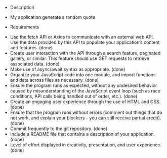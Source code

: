 * Description 
- My application generate a random quote

* Requirements
- Use the fetch API or Axios to communicate with an external web API. Use the data provided by this API to populate your application’s content and features. (done)
- Create user interaction with the API through a search feature, paginated gallery, or similar. This feature should use GET requests to retrieve associated data. (done)
- Make use of async/await syntax as appropriate. (done)
- Organize your JavaScript code into one module, and import functions and data across files as necessary. (done)
- Ensure the program runs as expected, without any undesired behavior caused by misunderstanding of the JavaScript event loop (such as race conditions, API calls being handled out of order, etc.). (done)
- Create an engaging user experience through the use of HTML and CSS. (done)
- Ensure that the program runs without errors (comment out things that do not work, and explain your blockers - you can still receive partial credit). (done)
- Commit frequently to the git repository. (done)
- Include a README file that contains a description of your application. (done)
- Level of effort displayed in creativity, presentation, and user experience. (done)
